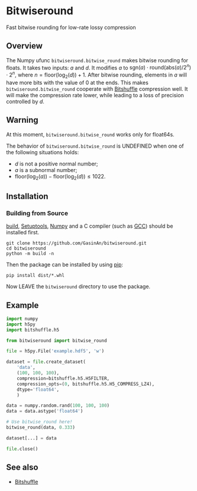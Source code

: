 # Bitwiseround

Fast bitwise rounding for low-rate lossy compression

## Overview

The Numpy ufunc `bitwiseround.bitwise_round` makes bitwise rounding for floats. It takes two inputs: $a$ and $d$. It modifies $a$ to $\text{sgn}(a) \cdot \text{round}(\text{abs}(a)/2^{n}) \cdot 2^{n}$, where $n = \text{floor}(\log_{2}(d)) + 1$. After bitwise rounding, elements in $a$ will have more bits with the value of $0$ at the ends. This makes `bitwiseround.bitwise_round` cooperate with [Bitshuffle](https://github.com/kiyo-masui/bitshuffle) compression well. It will make the compression rate lower, while leading to a loss of precision controlled by $d$.

## Warning

At this moment, `bitwiseround.bitwise_round` works only for float64s.

The behavior of `bitwiseround.bitwise_round` is UNDEFINED when one of the following situations holds:

 * $d$ is not a positive normal number;
 * $a$ is a subnormal number;
 * $\text{floor}(\log_{2}(a)) - \text{floor}(\log_{2}(d)) \leq 1022$.

## Installation

### Building from Source

[build](https://pypa-build.readthedocs.io/en/stable/), [Setuptools](https://setuptools.pypa.io/en/latest/), [Numpy](https://numpy.org/) and a C compiler (such as [GCC](https://gcc.gnu.org/)) should be installed first.

```
git clone https://github.com/GasinAn/bitwiseround.git
cd bitwiseround
python -m build -n
```

Then the package can be installed by using [pip](https://pip.pypa.io/en/stable/):

```
pip install dist/*.whl
```

Now LEAVE the `bitwiseround` directory to use the package.

## Example

```python
import numpy
import h5py
import bitshuffle.h5

from bitwiseround import bitwise_round

file = h5py.File('example.hdf5', 'w')

dataset = file.create_dataset(
    'data',
    (100, 100, 100),
    compression=bitshuffle.h5.H5FILTER,
    compression_opts=(0, bitshuffle.h5.H5_COMPRESS_LZ4),
    dtype='float64',
    )

data = numpy.random.rand(100, 100, 100)
data = data.astype('float64')

# Use bitwise_round here!
bitwise_round(data, 0.333)

dataset[...] = data

file.close()
```

## See also

 * [Bitshuffle](https://github.com/kiyo-masui/bitshuffle)
